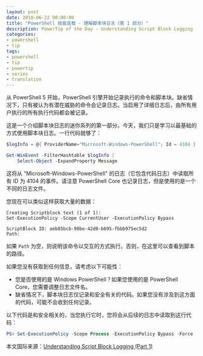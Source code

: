```yaml
---
layout: post
date: 2018-06-22 00:00:00
title: "PowerShell 技能连载 - 理解脚本块日志（第 1 部分）"
description: PowerTip of the Day - Understanding Script Block Logging (Part 1)
categories:
- powershell
- tip
tags:
- powershell
- tip
- powertip
- series
- translation
---
```

从 PowerShell 5 开始，PowerShell 引擎开始记录执行的命令和脚本块。缺省情况下，只有被认为有潜在威胁的命令会记录日志。当启用了详细日志后，由所有用户执行的所有执行代码都会被记录。

这是一个介绍脚本块日志的迷你系列的第一部分。今天，我们只是学习以最基础的方式使用脚本块日志。一行代码就够了：

```powershell
$logInfo = @{ ProviderName="Microsoft-Windows-PowerShell"; Id = 4104 }

Get-WinEvent -FilterHashtable $logInfo |
    Select-Object -ExpandProperty Message
```

这将从 "Microsoft-Windows-PowerShell" 的日志（它包含代码日志）中读取所有 ID 为 4104 的事件。请注意 PowerShell Core 也记录日志，但是使用的是一个不同的日志文件。

您现在可以类似这样获取大量的数据：

    Creating Scriptblock text (1 of 1):
    Set-ExecutionPolicy -Scope CurrentUser -ExecutionPolicy Bypass
    
    ScriptBlock ID: aeb85bcb-98be-42d0-b695-fbbb975ec5d2
    Path:


如果 `Path` 为空，则说明该命令以交互的方式执行。否则，在这里可以查看到脚本的路径。

如果您没有获取到任何信息，请考虑以下可能性：

* 您是否使用的是 Windows PowerShell？如果您使用的是 PowerShell Core，您需要调整日志文件名。
* 缺省情况下，脚本块日志仅记录和安全有关的代码。如果您没有涉及到这方面的代码，可能不会收到任何记录。

以下代码是和安全相关的，当您执行它时，您将会从后续的日志中读取到这行代码：

```powershell
PS> Set-ExecutionPolicy -Scope Process -ExecutionPolicy Bypass -Force
```

<!--more-->
本文国际来源：[Understanding Script Block Logging (Part 1)](http://community.idera.com/powershell/powertips/b/tips/posts/understanding-script-block-logging-part-1)
